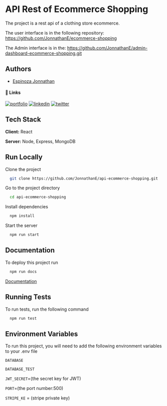 # API Rest of Ecommerce Shopping
The project is a rest api of a clothing store ecommerce.

The user interface is in the following repository: https://github.com/JonnathanE/ecommerce-shopping

The Admin interface is in the: https://github.com/JonnathanE/admin-dashboard-ecommerce-shopping.git
## Authors

- [Espinoza Jonnathan](https://github.com/JonnathanE)
#### 🔗 Links
[![portfolio](https://img.shields.io/badge/my_portfolio-000?style=for-the-badge&logo=ko-fi&logoColor=white)](https://jede-portfolio.web.app/)
[![linkedin](https://img.shields.io/badge/linkedin-0A66C2?style=for-the-badge&logo=linkedin&logoColor=white)](https://www.linkedin.com/in/jonnathan-espinoza-604a41226)
[![twitter](https://img.shields.io/badge/twitter-1DA1F2?style=for-the-badge&logo=twitter&logoColor=white)](https://twitter.com/JonnathanE1)


## Tech Stack

**Client:** React

**Server:** Node, Express, MongoDB
    
## Run Locally

Clone the project

```bash
  git clone https://github.com/JonnathanE/api-ecommerce-shopping.git
```

Go to the project directory

```bash
  cd api-ecommerce-shopping

```

Install dependencies

```bash
  npm install
```

Start the server

```bash
  npm run start
```

  
## Documentation

To deploy this project run

```bash
  npm run docs
```
[Documentation](https://linktodocumentation)
  
## Running Tests

To run tests, run the following command

```bash
  npm run test
```

  
## Environment Variables

To run this project, you will need to add the following environment variables to your .env file

`DATABASE`

`DATABASE_TEST`

`JWT_SECRET`=(the secret key for JWT)

`PORT`=(the port number:500)

`STRIPE_KE` = (stripe private key)